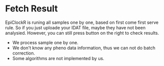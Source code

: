 # Fetch Result

EpiClockR is runing all samples one by one, based on first come first serve rule. So if you just uploade your IDAT file, maybe they have not been analysied. However, you can still press button on the right to check results.

 - We process sample one by one.
 - We don't know any pheno data information, thus we can not do batch correction.
 - Some algorithms are not implemented by us.